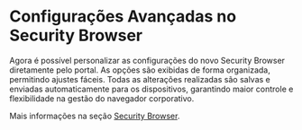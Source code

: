 # Configurações Avançadas no Security Browser

Agora é possível personalizar as configurações do novo Security Browser diretamente pelo portal. As opções são exibidas de forma organizada, permitindo ajustes fáceis. Todas as alterações realizadas são salvas e enviadas automaticamente para os dispositivos, garantindo maior controle e flexibilidade na gestão do navegador corporativo.

Mais informações na seção [Security Browser](../../portal/configuracoes/gerenciar-politicas/editar-politica/editar-politica-android/aplicativos/bloqueio-de-sites-security-browser.md).

